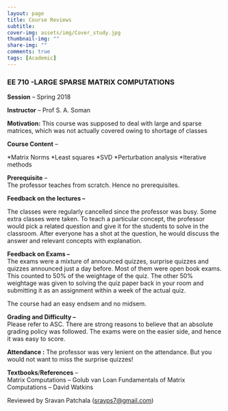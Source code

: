 ```yaml
---
layout: page
title: Course Reviews
subtitle:
cover-img: assets/img/Cover_study.jpg
thumbnail-img: ""
share-img: ""
comments: true
tags: [Academic]
---
```




### EE 710 -LARGE SPARSE MATRIX COMPUTATIONS

**Session** – Spring 2018

**Instructor** – Prof S. A. Soman

**Motivation:**
This course was supposed to deal with large and sparse matrices, which was not actually covered owing to shortage of classes

**Course Content** –   

*Matrix Norms
*Least squares
*SVD
*Perturbation analysis
*Iterative methods

**Prerequisite** –   
The professor teaches from scratch. Hence no prerequisites.


**Feedback on the lectures –**  

The classes were regularly cancelled since the professor was busy. Some extra classes were taken. To teach a particular concept, the professor would pick a related question and give it for the students to solve in the classroom. After everyone has a shot at the question, he would discuss the answer and relevant concepts with explanation.

**Feedback on Exams –**  
The exams were a mixture of announced quizzes, surprise quizzes and quizzes announced just a day before. Most of them were open book exams. This counted to 50% of the weightage of the quiz. The other 50% weightage was given to solving the quiz paper back in your room and submitting it as an assignment within a week of the actual quiz.

The course had an easy endsem and no midsem.

**Grading and Difficulty –**  
Please refer to ASC. There are strong reasons to believe that an absolute grading policy was followed. The exams were on the easier side, and hence it was easy to score.

**Attendance :**
The professor was very lenient on the attendance. But you would not want to miss the surprise quizzes!



**Textbooks**/**References** –  
Matrix Computations – Golub van Loan
Fundamentals of Matrix Computations – David Watkins


Reviewed by Sravan Patchala (sravps7@gmail.com)